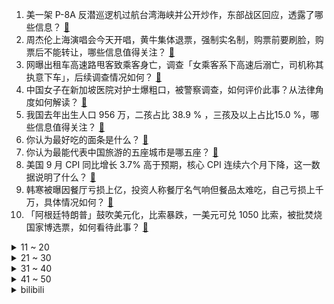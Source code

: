 1. 美一架 P-8A 反潜巡逻机过航台湾海峡并公开炒作，东部战区回应，透露了哪些信息？ [:link:](https://www.zhihu.com/question/625776756)
2. 周杰伦上海演唱会今天开唱，黄牛集体退票，强制实名制，购票前要刷脸，购票后不能转让，哪些信息值得关注？ [:link:](https://www.zhihu.com/question/625766299)
3. 网曝出租车高速路甩客致乘客身亡，调查「女乘客系下高速后溺亡，司机称其执意下车」，后续调查情况如何？ [:link:](https://www.zhihu.com/question/625756667)
4. 中国女子在新加坡医院对护士爆粗口，被警察调查，如何评价此事？从法律角度如何解读？ [:link:](https://www.zhihu.com/question/625744749)
5. 我国去年出生人口 956 万，二孩占比 38.9 % ，三孩及以上占比15.0 %，哪些信息值得关注？ [:link:](https://www.zhihu.com/question/625777121)
6. 你认为最好吃的面条是什么？ [:link:](https://www.zhihu.com/question/618729853)
7. 你认为最能代表中国旅游的五座城市是哪五座？ [:link:](https://www.zhihu.com/question/617538051)
8. 美国 9 月 CPI 同比增长 3.7% 高于预期，核心 CPI 连续六个月下降，这一数据说明了什么？ [:link:](https://www.zhihu.com/question/625862851)
9. 韩寒被曝因餐厅亏损上亿，投资人称餐厅名气响但餐品太难吃，自己亏损上千万，具体情况如何？ [:link:](https://www.zhihu.com/question/625753258)
10. 「阿根廷特朗普」鼓吹美元化，比索暴跌，一美元可兑 1050 比索，被批焚烧国家博选票，如何看待此事？ [:link:](https://www.zhihu.com/question/625749892)
<details>
<summary>11 ~ 20</summary>

11. 六千人民币够在日本玩一星期吗? [:link:](https://www.zhihu.com/question/624777236)
12. 最近刚换了4070ti，但是游戏掉帧更严重了。请问我这套配置哪里出了问题？ [:link:](https://www.zhihu.com/question/622481932)
13. 如何评价正面连接的文章《电子竞技不相信女性》？阻碍女性电子竞技的原因到底是什么? [:link:](https://www.zhihu.com/question/625757916)
14. 最新研究显示，低学历男性终身不婚率或继续走高，如何评价这一判断？将带来哪些影响？ [:link:](https://www.zhihu.com/question/625743753)
15. 以负债一亿为代价获得《Dota/Dota2》的一件装备，选哪个不亏？ [:link:](https://www.zhihu.com/question/548024294)
16. 如何看待美联储官员密集发声放鸽称「需要平衡过度收紧和收紧不足的风险」？将会带来哪些影响？ [:link:](https://www.zhihu.com/question/625747100)
17. 大模型能应用在自动驾驶上吗？是否可以让自动驾驶真的走向无人？ [:link:](https://www.zhihu.com/question/625473884)
18. 新房装修，想在家里搞个大屏幕，投影仪/激光电视/电视哪个好？ [:link:](https://www.zhihu.com/question/622905687)
19. 如果不喜欢朋友的某种行为，是否可以提出来？如何开口比较恰当？ [:link:](https://www.zhihu.com/question/625590922)
20. 微软 Visual Studio Code 弃用 Python 3.7 支持，如何看待此事？ [:link:](https://www.zhihu.com/question/625588069)
</details>
<details>
<summary>21 ~ 30</summary>

21. 你和你的遗憾和解了吗？ [:link:](https://www.zhihu.com/question/613194766)
22. 蝴蝶效应和三体问题究竟是「很难算」还是「不能算」？ [:link:](https://www.zhihu.com/question/552867104)
23. 如何评价社会达尔文主义？ [:link:](https://www.zhihu.com/question/23876226)
24. 你从哪个瞬间开始明白自己真的长大了？ [:link:](https://www.zhihu.com/question/625767359)
25. 《红楼梦》里的丫鬟都不愿意出去的原因是什么？ [:link:](https://www.zhihu.com/question/559719324)
26. 当 HR 问你目前拿到哪几个 offer ，该如何回答才合适？ [:link:](https://www.zhihu.com/question/622555726)
27. 《鹿鼎记》的顾炎武、吕留良、黄宗羲，为什么给人一种成事不足败事有余的感觉 ？ [:link:](https://www.zhihu.com/question/625509918)
28. 哈马斯要面对的或为「AI+核武」，当人工智能用于战事，会给现代战争带来哪些变化？ [:link:](https://www.zhihu.com/question/625789165)
29. 南方人习惯靠一身正气抗过冬天，不愿意开空调制暖的背后有哪些原因？ [:link:](https://www.zhihu.com/question/625627760)
30. 10 天涨粉百万，如何看待于文亮的大火？于文亮的走红路可以复制吗？ [:link:](https://www.zhihu.com/question/625521017)
</details>
<details>
<summary>31 ~ 40</summary>

31. 如果在银河系中迷路了，怎样才能找到地球？ [:link:](https://www.zhihu.com/question/274084212)
32. 日产汽车 9 月中国销量 63823 辆，同比下滑 30.68%，下滑主要受哪些因素影响？ [:link:](https://www.zhihu.com/question/625457043)
33. 如何评价《一人之下》漫画 643（682）话？ [:link:](https://www.zhihu.com/question/625879568)
34. 如何评价《崩坏：星穹铁道》1.4 版本活动「以太战线」？ [:link:](https://www.zhihu.com/question/625618040)
35. 外媒报道「西方盟友派遣的外国雇佣军正离开乌克兰，赴以色列作战」，这将对作战双方产生什么影响？ [:link:](https://www.zhihu.com/question/625778284)
36. 当常温常压超导材料被大量生产，哪些科幻概念和技术将会成为现实？ [:link:](https://www.zhihu.com/question/624973565)
37. 工作之余长期坚持某一项运动，对广大职场人来说有哪些收益？ [:link:](https://www.zhihu.com/question/622740560)
38. 欧盟外长称「绝大多数欧盟国家支持与巴勒斯坦继续合作，以色列有些决定违反国际法」，如何解读这一表态？ [:link:](https://www.zhihu.com/question/625587121)
39. 都说 IT 行业饱和了，秋招求职成为程序员还有发展前景吗？ [:link:](https://www.zhihu.com/question/622549951)
40. 巴以冲突令韩国担心朝鲜突袭，韩防长称将推进《九一九军事协议》终止，如何解读其表态？ [:link:](https://www.zhihu.com/question/625617408)
</details>
<details>
<summary>41 ~ 50</summary>

41. 商务部表示「研究进一步取消或放宽外资股比限制的可行性」，释放了什么信号？ [:link:](https://www.zhihu.com/question/625792908)
42. 《披荆斩棘》第三季你被哪位哥哥圈粉了？ [:link:](https://www.zhihu.com/question/624919440)
43. 为什么《黄鹤楼》能让连李白为此搁笔？ [:link:](https://www.zhihu.com/question/562518835)
44. 听说「废话越多感情越好」？你们对象每天跟你们说哪些废话？ [:link:](https://www.zhihu.com/question/611626092)
45. 蜜雪冰城写偷餐警告引发热议，专家称两年偷外卖三次或有「坐牢」风险，该如何治理这些偷外卖行为？ [:link:](https://www.zhihu.com/question/625752679)
46. 想要跳槽一般提前多久投递简历是比较合适的？ [:link:](https://www.zhihu.com/question/622554257)
47. 40岁（中年）还不油腻的男人长什么样？过着怎样的生活？ [:link:](https://www.zhihu.com/question/339005414)
48. 甄嬛为什么宁肯扶持安陵容也不扶持亲妹妹浣碧？ [:link:](https://www.zhihu.com/question/625320654)
49. 作为企业 HR 或职场过来人，针对 2024 届秋招，你有哪些经验可以分享给求职者？ [:link:](https://www.zhihu.com/question/622549922)
50. 久坐人群怎么选到合适的椅子？ [:link:](https://www.zhihu.com/question/625642388)
</details><details>
<summary>bilibili</summary>

</details>